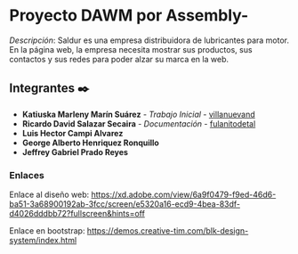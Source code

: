 # Proyecto DAWM por Assembly-

_Descripción_:
Saldur es una empresa distribuidora de lubricantes para motor. En la página web, 
la empresa necesita mostrar sus productos, sus contactos y sus redes para poder alzar su 
marca en la web.

## Integrantes ✒️

* **Katiuska Marleny Marín Suárez** - *Trabajo Inicial* - [villanuevand](https://github.com/villanuevand)
* **Ricardo David Salazar Secaira** - *Documentación* - [fulanitodetal](#fulanito-de-tal)
* **Luis Hector Campi Alvarez**
* **George Alberto Henriquez Ronquillo**
* **Jeffrey Gabriel Prado Reyes**

### Enlaces
Enlace al diseño web:
https://xd.adobe.com/view/6a9f0479-f9ed-46d6-ba51-3a68900192ab-3fcc/screen/e5320a16-ecd9-4bea-83df-d4026dddbb72?fullscreen&hints=off

Enlace en bootstrap:
https://demos.creative-tim.com/blk-design-system/index.html
